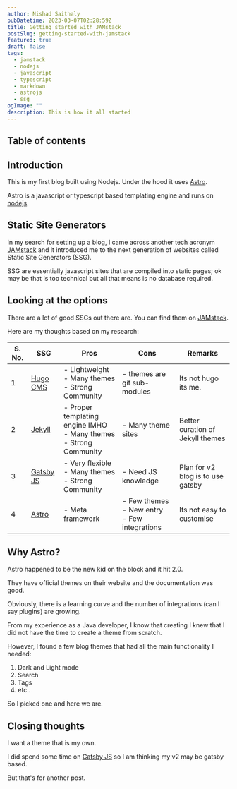 ```yaml
---
author: Nishad Saithaly
pubDatetime: 2023-03-07T02:28:59Z
title: Getting started with JAMstack
postSlug: getting-started-with-jamstack
featured: true
draft: false
tags:
  - jamstack
  - nodejs
  - javascript
  - typescript
  - markdown
  - astrojs
  - ssg
ogImage: ""
description: This is how it all started
---
```


## Table of contents

## Introduction

This is my first blog built using Nodejs. Under the hood it uses [Astro](https://astro.build/).

Astro is a javascript or typescript based templating engine and runs on [nodejs](https://nodejs.org/en/).

## Static Site Generators

In my search for setting up a blog, I came across another tech acronym [JAMstack](https://jamstack.org/)
and it introduced me to the next generation of websites called Static Site Generators (SSG).

SSG are essentially javascript sites that are compiled into static pages; ok may be that is too technical
but all that means is no database required.

## Looking at the options

There are a lot of good SSGs out there are. You can find them on [JAMstack](https://jamstack.org/).

Here are my thoughts based on my research:

| S. No. | SSG                                    | Pros                                                                   | Cons                                              | Remarks                           |
| ------ | -------------------------------------- | ---------------------------------------------------------------------- | ------------------------------------------------- | --------------------------------- |
| 1      | [Hugo CMS](https://gohugo.io/)         | - Lightweight<br>- Many themes<br>- Strong Community                   | - themes are git sub-modules                      | Its not hugo its me.              |
| 2      | [Jekyll](https://jekyllrb.com/)        | - Proper templating engine IMHO<br>- Many themes<br>- Strong Community | - Many theme sites                                | Better curation of Jekyll themes  |
| 3      | [Gatsby JS](https://www.gatsbyjs.com/) | - Very flexible<br>- Many themes<br>- Strong Community                 | - Need JS knowledge                               | Plan for v2 blog is to use gatsby |
| 4      | [Astro](https://astro.build/)          | - Meta framework<br>                                                   | - Few themes<br>- New entry<br>- Few integrations | Its not easy to customise         |

## Why Astro?

Astro happened to be the new kid on the block and it hit 2.0.

They have official themes on their website and the documentation was good.

Obviously, there is a learning curve and the number of integrations (can I say plugins) are growing.

From my experience as a Java developer, I know that creating I knew that I did not have the time to create a theme from scratch.

However, I found a few blog themes that had all the main functionality I needed:

1. Dark and Light mode
2. Search
3. Tags
4. etc..

So I picked one and here we are.

## Closing thoughts

I want a theme that is my own.

I did spend some time on [Gatsby JS](https://www.gatsbyjs.com/) so I am thinking my v2 may be gatsby based.

But that's for another post.
